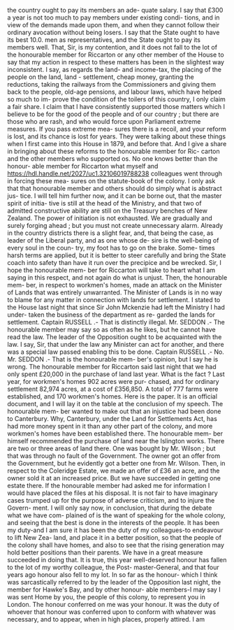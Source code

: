 the country ought to pay its members an ade- quate salary. I say that £300 a year is not too much to pay members under existing condi- tions, and in view of the demands made upon them, and when they cannot follow their ordinary avocation without being losers. I say that the State ought to have its best 10.0. men as representatives, and the State ought to pay its members well. That, Sir, is my contention, and it does not fall to the lot of the honourable member for Riccarton or any other member of the House to say that my action in respect to these matters has been in the slightest way inconsistent. I say, as regards the land- and income-tax, the placing of the people on the land, land - settlement, cheap money, granting the reductions, taking the railways from the Commissioners and giving them back to the people, old-age pensions, and labour laws, which have helped so much to im- prove the condition of the toilers of this country, I only claim a fair share. I claim that I have consistently supported those matters which I believe to be for the good of the people and of our country ; but there are those who are rash, and who would force upon Parliament extreme measures. If you pass extreme mea- sures there is a recoil, and your reform is lost, and its chance is lost for years. They were talking about these things when I first came into this House in 1879, and before that. And I give a share in bringing about these reforms to the honourable member for Ric- carton and the other members who supported os. No one knows better than the honour- able member for Riccarton what myself and https://hdl.handle.net/2027/uc1.32106019788238 colleagues went through in forcing these mea- sures on the statute-book of the colony. I only ask that that honourable member and others should do simply what is abstract jus- tice. I will tell him further now, and it can be borne out, that the master spirit of initia- tive is still at the head of the Ministry, and that two of admitted constructive ability are still on the Treasury benches of New Zealand. The power of initiation is not exhausted. We are gradually and surely forging ahead ; but you must not create unnecessary alarm. Already in the country districts there is a slight fear, and, that being the case, as leader of the Liberal party, and as one whose de- sire is the well-being of every soul in the coun- try, my foot has to go on the brake. Some- times harsh terms are applied, but it is better to steer carefully and bring the State coach into safety than have it run over the precipice and be wrecked. Sir, I hope the honourable mem- ber for Riccarton will take to heart what I am saying in this respect, and not again do what is unjust. Then, the honourable mem- ber, in respect to workmen's homes, made an attack on the Minister of Lands that was entirely unwarranted. The Minister of Lands is in no way to blame for any matter in connection with lands for settlement. I stated to the House last night that since Sir John Mckenzie had left the Ministry I had under- taken the business of the department as re- garded the lands for settlement. Captain RUSSELL .- That is distinctly illegal. Mr. SEDDON .- The honourable member may say so as often as he likes, but he cannot have read the law. The leader of the Opposition ought to be acquainted with the law. I say, Sir, that under the law any Minister can act for another, and there was a special law passed enabling this to be done. Captain RUSSELL .- No. Mr. SEDDON .- That is the honourable mem- ber's opinion, but I say he is wrong. The honourable member for Riccarton said last night that we had only spent £20,000 in the purchase of land last year. What is the fact ? Last year, for workmen's homes 902 acres were pur- chased, and for ordinary settlement 82,974 acres, at a cost of £356,850. A total of 777 farms were established, and 170 workmen's homes. Here is the paper. It is an official document, and I will lay it on the table at the conclusion of my speech. The honourable mem- ber wanted to make out that an injustice had been done to Canterbury. Why, Canterbury, under the Land for Settlements Act, has had more money spent in it than any other part of the colony, and more workmen's homes have been established there. The honourable mem- ber himself recommended the purchase of land near the Islington works. There are two or three areas of land there. One was bought by Mr. Wilson ; but that was through no fault of the Government. The owner got an offer from the Government, but he evidently got a better one from Mr. Wilson. Then, in respect to the Coleridge Estate, we made an offer of £36 an acre, and the owner sold it at an increased price. But we have succeeded in getting one estate there. If the honourable member had asked me for information I would have placed the files at his disposal. It is not fair to have imaginary cases trumped up for the purpose of adverse criticism, and to injure the Govern- ment. I will only say now, in conclusion, that during the debate what we have com- plained of is the want of speaking for the whole colony, and seeing that the best is done in the interests of the people. It has been my duty-and I am sure it has been the duty of my colleagues-to endeavour to lift New Zea- land, and place it in a better position, so that the people of the colony shall have homes, and also to see that the rising generation may hold better positions than their parents. We have in a great measure succeeded in doing that. It is true, this year well-deserved honour has fallen to the lot of my worthy colleague, the Post- master-General, and that four years ago honour also fell to my lot. In so far as the honour- which I think was sarcastically referred to by the leader of the Opposition last night, the member for Hawke's Bay, and by other honour- able members-I may say I was sent Home by you, the people of this colony, to represent you in London. The honour conferred on me was your honour. It was the duty of whoever that honour was conferred upon to conform with whatever was necessary, and to appear, when in high places, properly attired. I am 